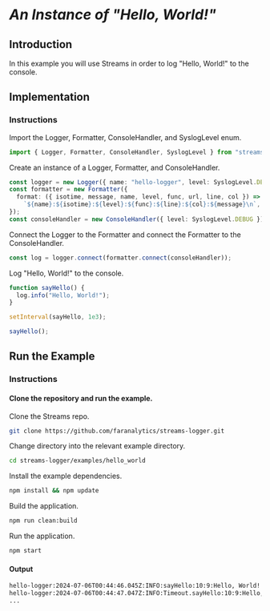# _An Instance of "Hello, World!"_

## Introduction

In this example you will use Streams in order to log "Hello, World!" to the console.

## Implementation

### Instructions

Import the Logger, Formatter, ConsoleHandler, and SyslogLevel enum.

```ts
import { Logger, Formatter, ConsoleHandler, SyslogLevel } from "streams-logger";
```

Create an instance of a Logger, Formatter, and ConsoleHandler.

```ts
const logger = new Logger({ name: "hello-logger", level: SyslogLevel.DEBUG });
const formatter = new Formatter({
  format: ({ isotime, message, name, level, func, url, line, col }) =>
    `${name}:${isotime}:${level}:${func}:${line}:${col}:${message}\n`,
});
const consoleHandler = new ConsoleHandler({ level: SyslogLevel.DEBUG });
```

Connect the Logger to the Formatter and connect the Formatter to the ConsoleHandler.

```ts
const log = logger.connect(formatter.connect(consoleHandler));
```

Log "Hello, World!" to the console.

```ts
function sayHello() {
  log.info("Hello, World!");
}

setInterval(sayHello, 1e3);

sayHello();
```

## Run the Example

### Instructions

#### Clone the repository and run the example.

Clone the Streams repo.

```bash
git clone https://github.com/faranalytics/streams-logger.git
```

Change directory into the relevant example directory.

```bash
cd streams-logger/examples/hello_world
```

Install the example dependencies.

```bash
npm install && npm update
```

Build the application.

```bash
npm run clean:build
```

Run the application.

```bash
npm start
```

#### Output

```bash
hello-logger:2024-07-06T00:44:46.045Z:INFO:sayHello:10:9:Hello, World!
hello-logger:2024-07-06T00:44:47.047Z:INFO:Timeout.sayHello:10:9:Hello, World!
...
```
